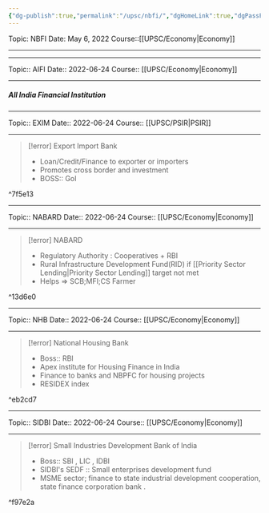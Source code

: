 ```yaml
---
{"dg-publish":true,"permalink":"/upsc/nbfi/","dgHomeLink":true,"dgPassFrontmatter":false}
---
```


Topic: NBFI
Date: May 6, 2022
Course::[[UPSC/Economy|Economy]]

---


<div class="transclusion internal-embed is-loaded"><div class="markdown-embed">

<div class="markdown-embed-title">



</div>


----
Topic:: AIFI
Date:: 2022-06-24
Course:: [[UPSC/Economy|Economy]] 

----

##### All India Financial Institution 

<div class="transclusion internal-embed is-loaded"><div class="markdown-embed">

<div class="markdown-embed-title">



</div>


----
Topic:: EXIM
Date:: 2022-06-24
Course:: [[UPSC/PSIR|PSIR]] 

----
>[!error] Export Import Bank
> - Loan/Credit/Finance to exporter or importers
> - Promotes cross border and investment 
> - BOSS:: GoI 

^7f5e13






</div></div>



<div class="transclusion internal-embed is-loaded"><div class="markdown-embed">

<div class="markdown-embed-title">



</div>


----
Topic:: NABARD
Date:: 2022-06-24
Course:: [[UPSC/Economy|Economy]] 

----
>[!error] NABARD
> - Regulatory Authority : Cooperatives + RBI 
> - Rural Infrastructure Development Fund(RID) if [[Priority Sector Lending|Priority Sector Lending]] target not met
> - Helps => SCB;MFI;CS Farmer 

^13d6e0




</div></div>


<div class="transclusion internal-embed is-loaded"><div class="markdown-embed">

<div class="markdown-embed-title">



</div>


----
Topic:: NHB
Date:: 2022-06-24
Course:: [[UPSC/Economy|Economy]] 

----

>[!error] National Housing Bank 
> - Boss:: RBI 
> - Apex institute for Housing Finance in India
> - Finance to banks and NBPFC for housing projects 
> - RESIDEX index 

^eb2cd7





</div></div>


<div class="transclusion internal-embed is-loaded"><div class="markdown-embed">

<div class="markdown-embed-title">



</div>


----
Topic:: SIDBI
Date:: 2022-06-24
Course:: [[UPSC/Economy|Economy]] 

----

>[!error] Small Industries Development Bank of India
> - Boss:: SBI , LIC , IDBI 
> - SIDBI's SEDF :: Small enterprises development fund 
> - MSME sector; finance to state industrial development cooperation, state finance corporation bank .

^f97e2a





</div></div>





</div></div>





